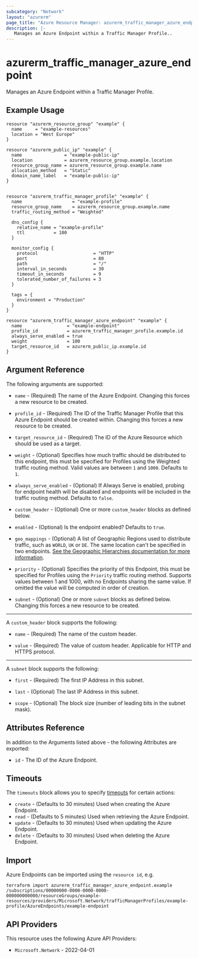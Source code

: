 ```yaml
---
subcategory: "Network"
layout: "azurerm"
page_title: "Azure Resource Manager: azurerm_traffic_manager_azure_endpoint"
description: |-
   Manages an Azure Endpoint within a Traffic Manager Profile..
---
```


# azurerm_traffic_manager_azure_endpoint

Manages an Azure Endpoint within a Traffic Manager Profile.

## Example Usage

```hcl
resource "azurerm_resource_group" "example" {
  name     = "example-resources"
  location = "West Europe"
}

resource "azurerm_public_ip" "example" {
  name                = "example-public-ip"
  location            = azurerm_resource_group.example.location
  resource_group_name = azurerm_resource_group.example.name
  allocation_method   = "Static"
  domain_name_label   = "example-public-ip"
}


resource "azurerm_traffic_manager_profile" "example" {
  name                   = "example-profile"
  resource_group_name    = azurerm_resource_group.example.name
  traffic_routing_method = "Weighted"

  dns_config {
    relative_name = "example-profile"
    ttl           = 100
  }

  monitor_config {
    protocol                     = "HTTP"
    port                         = 80
    path                         = "/"
    interval_in_seconds          = 30
    timeout_in_seconds           = 9
    tolerated_number_of_failures = 3
  }

  tags = {
    environment = "Production"
  }
}

resource "azurerm_traffic_manager_azure_endpoint" "example" {
  name                 = "example-endpoint"
  profile_id           = azurerm_traffic_manager_profile.example.id
  always_serve_enabled = true
  weight               = 100
  target_resource_id   = azurerm_public_ip.example.id
}
```

## Argument Reference

The following arguments are supported:

* `name` - (Required) The name of the Azure Endpoint. Changing this forces a new resource to be created.

* `profile_id` - (Required) The ID of the Traffic Manager Profile that this Azure Endpoint should be created within. Changing this forces a new resource to be created.

* `target_resource_id` - (Required) The ID of the Azure Resource which should be used as a target.

* `weight` - (Optional) Specifies how much traffic should be distributed to this endpoint, this must be specified for Profiles using the Weighted traffic routing method. Valid values are between `1` and `1000`. Defaults to `1`.

* `always_serve_enabled` - (Optional) If Always Serve is enabled, probing for endpoint health will be disabled and endpoints will be included in the traffic routing method. Defaults to `false`.

* `custom_header` - (Optional) One or more `custom_header` blocks as defined below.

* `enabled` - (Optional) Is the endpoint enabled? Defaults to `true`.

* `geo_mappings` - (Optional) A list of Geographic Regions used to distribute traffic, such as `WORLD`, `UK` or `DE`. The same location can't be specified in two endpoints. [See the Geographic Hierarchies documentation for more information](https://docs.microsoft.com/rest/api/trafficmanager/geographichierarchies/getdefault).

* `priority` - (Optional) Specifies the priority of this Endpoint, this must be specified for Profiles using the `Priority` traffic routing method. Supports values between 1 and 1000, with no Endpoints sharing the same value. If omitted the value will be computed in order of creation.

* `subnet` - (Optional) One or more `subnet` blocks as defined below. Changing this forces a new resource to be created.

---

A `custom_header` block supports the following:

* `name` - (Required) The name of the custom header.

* `value` - (Required) The value of custom header. Applicable for HTTP and HTTPS protocol.

---

A `subnet` block supports the following:

* `first` - (Required) The first IP Address in this subnet.

* `last` - (Optional) The last IP Address in this subnet.

* `scope` - (Optional) The block size (number of leading bits in the subnet mask).

## Attributes Reference

In addition to the Arguments listed above - the following Attributes are exported:

* `id` - The ID of the Azure Endpoint.

## Timeouts

The `timeouts` block allows you to specify [timeouts](https://www.terraform.io/language/resources/syntax#operation-timeouts) for certain actions:

* `create` - (Defaults to 30 minutes) Used when creating the Azure Endpoint.
* `read` - (Defaults to 5 minutes) Used when retrieving the Azure Endpoint.
* `update` - (Defaults to 30 minutes) Used when updating the Azure Endpoint.
* `delete` - (Defaults to 30 minutes) Used when deleting the Azure Endpoint.

## Import

Azure Endpoints can be imported using the `resource id`, e.g.

```shell
terraform import azurerm_traffic_manager_azure_endpoint.example /subscriptions/00000000-0000-0000-0000-000000000000/resourceGroups/example-resources/providers/Microsoft.Network/trafficManagerProfiles/example-profile/AzureEndpoints/example-endpoint
```

## API Providers
<!-- This section is generated, changes will be overwritten -->
This resource uses the following Azure API Providers:

* `Microsoft.Network` - 2022-04-01
